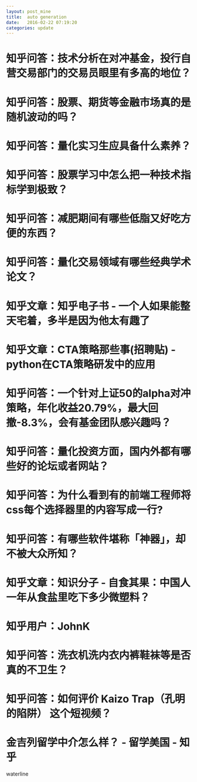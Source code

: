 ```yaml
---
layout: post_mine
title:  auto generation
date:   2016-02-22 07:19:20
categories: update
---
```


# 知乎问答：技术分析在对冲基金，投行自营交易部门的交易员眼里有多高的地位？

# 知乎问答：股票、期货等金融市场真的是随机波动的吗？

# 知乎问答：量化实习生应具备什么素养？

# 知乎问答：股票学习中怎么把一种技术指标学到极致？

# 知乎问答：减肥期间有哪些低脂又好吃方便的东西？

# 知乎问答：量化交易领域有哪些经典学术论文？

# 知乎文章：知乎电子书 - 一个人如果能整天宅着，多半是因为他太有趣了

# 知乎文章：CTA策略那些事(招聘贴) - python在CTA策略研发中的应用

# 知乎问答：一个针对上证50的alpha对冲策略，年化收益20.79%，最大回撤-8.3%，会有基金团队感兴趣吗？

# 知乎问答：量化投资方面，国内外都有哪些好的论坛或者网站？

# 知乎问答：为什么看到有的前端工程师将css每个选择器里的内容写成一行?

# 知乎问答：有哪些软件堪称「神器」，却不被大众所知？

# 知乎文章：知识分子 - 自食其果：中国人一年从食盐里吃下多少微塑料？

# 知乎用户：JohnK

# 知乎问答：洗衣机洗内衣内裤鞋袜等是否真的不卫生？

# 知乎问答：如何评价 Kaizo Trap（孔明的陷阱） 这个短视频？

# 金吉列留学中介怎么样？ - 留学美国 - 知乎

waterline


